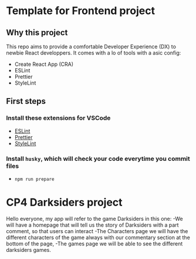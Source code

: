 # Template for Frontend project

## Why this project

This repo aims to provide a comfortable Developer Experience (DX) to newbie React developpers.
It comes with a lo of tools with a asic config:

- Create React App (CRA)
- ESLint
- Prettier
- StyleLint

## First steps

### Install these extensions for VSCode

- [ESLint](https://marketplace.visualstudio.com/items?itemName=dbaeumer.vscode-eslint)
- [Prettier](https://marketplace.visualstudio.com/items?itemName=esbenp.prettier-vscode)
- [StyleLint](https://marketplace.visualstudio.com/items?itemName=stylelint.vscode-stylelint)

### Install `husky`, which will check your code everytime you commit files

- `npm run prepare`

# CP4 Darksiders project

Hello everyone,
my app will refer to the game Darksiders in this one:
-We will have a homepage that will tell us the story of Darksiders with a part
comment, so that users can interact
-The Characters page we will have the different characters of the game always with our commentary section at the bottom of the page,
-The games page we will be able to see the different darksiders games.
